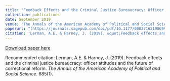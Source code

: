 ```yaml
---
title: "Feedback Effects and the Criminal Justice Bureaucracy: Officer Attitudes and the Future of Correctional Reform"
collection: publications
date: September 2019
venue: 'The Annals of the American Academy of Political and Social Science 1'
paperurl: "(https://journals.sagepub.com/doi/pdf/10.1177/0002716219869907?casa_token=enB2bAJjSHcAAAAA:-tADHsouvgCRn3tDLV-nIMPAhPrZyYVCVg3_KSfy0aRmczkTD4-oXB8S0dDMvxcHZnlAPm0Gd_Qs4is"
citation: 'Lerman, A.E. & Harney, J. (2019). &quot;Feedback effects and the criminal justice bureaucracy: officer attitudes and the future of correctional reform.&quot; <i>The Annals of the American Academy of Political and Social Science</i>. 685(1).'
---
```


[Download paper here](https://journals.sagepub.com/doi/pdf/10.1177/0002716219869907?casa_token=enB2bAJjSHcAAAAA:-tADHsouvgCRn3tDLV-nIMPAhPrZyYVCVg3_KSfy0aRmczkTD4-oXB8S0dDMvxcHZnlAPm0Gd_Qs4is)

Recommended citation: Lerman, A.E. & Harney, J. (2019). Feedback effects and the criminal justice bureaucracy: officer attitudes and the future of correctional reform. <i>The Annals of the American Academy of Political and Social Science</i>. 685(1).
